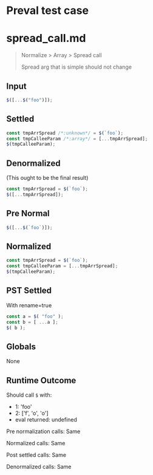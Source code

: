 # Preval test case

# spread_call.md

> Normalize > Array > Spread call
>
> Spread arg that is simple should not change

## Input

`````js filename=intro
$([...$("foo")]);
`````

## Settled


`````js filename=intro
const tmpArrSpread /*:unknown*/ = $(`foo`);
const tmpCalleeParam /*:array*/ = [...tmpArrSpread];
$(tmpCalleeParam);
`````

## Denormalized
(This ought to be the final result)

`````js filename=intro
const tmpArrSpread = $(`foo`);
$([...tmpArrSpread]);
`````

## Pre Normal


`````js filename=intro
$([...$(`foo`)]);
`````

## Normalized


`````js filename=intro
const tmpArrSpread = $(`foo`);
const tmpCalleeParam = [...tmpArrSpread];
$(tmpCalleeParam);
`````

## PST Settled
With rename=true

`````js filename=intro
const a = $( "foo" );
const b = [ ...a ];
$( b );
`````

## Globals

None

## Runtime Outcome

Should call `$` with:
 - 1: 'foo'
 - 2: ['f', 'o', 'o']
 - eval returned: undefined

Pre normalization calls: Same

Normalized calls: Same

Post settled calls: Same

Denormalized calls: Same
